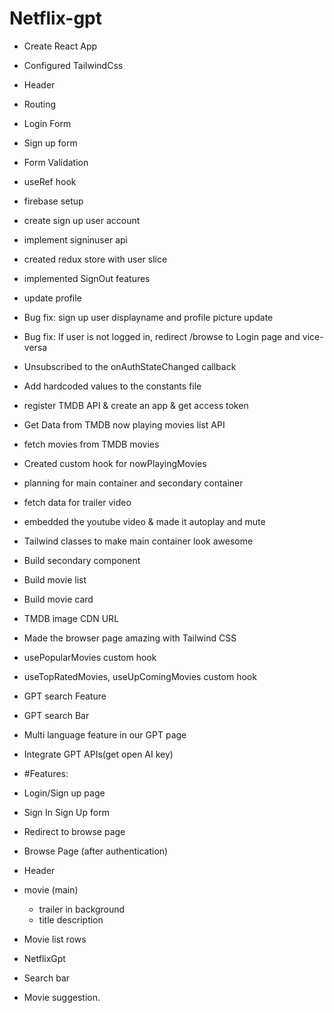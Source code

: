 # Netflix-gpt

- Create React App
- Configured TailwindCss
- Header
- Routing
- Login Form
- Sign up form
- Form Validation
- useRef hook
- firebase setup
- create sign up user account
- implement signinuser api
- created redux store with user slice
- implemented SignOut features
- update profile
- Bug fix: sign up user displayname and profile picture update
- Bug fix: If user is not logged in, redirect /browse to Login page and vice-versa
- Unsubscribed to the onAuthStateChanged callback
- Add hardcoded values to the constants file
- register TMDB API & create an app & get access token
- Get Data from TMDB now playing movies list API
- fetch movies from TMDB movies
- Created custom hook for nowPlayingMovies
- planning for main container and secondary container
- fetch data for trailer video
- embedded the youtube video & made it autoplay and mute
- Tailwind classes to make main container look awesome
- Build secondary component
- Build movie list
- Build movie card
- TMDB image CDN URL
- Made the browser page amazing with Tailwind CSS
- usePopularMovies custom hook
- useTopRatedMovies, useUpComingMovies custom hook
- GPT search Feature
- GPT search Bar
- Multi language feature in our GPT page
- Integrate GPT APIs(get open AI key)

- #Features:

- Login/Sign up page
- Sign In Sign Up form
- Redirect to browse page
- Browse Page (after authentication)
- Header
- movie (main)
  - trailer in background
  - title description
- Movie list rows
- NetflixGpt
- Search bar
- Movie suggestion.
